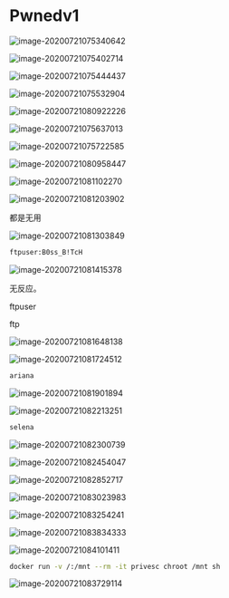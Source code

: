 # Pwnedv1

![image-20200721075340642](assets/Pwnedv1.assets/image-20200721075340642.png)

![image-20200721075402714](assets/Pwnedv1.assets/image-20200721075402714.png)

![image-20200721075444437](assets/Pwnedv1.assets/image-20200721075444437.png)

![image-20200721075532904](assets/Pwnedv1.assets/image-20200721075532904.png)



![image-20200721080922226](assets/Pwnedv1.assets/image-20200721080922226.png)

![image-20200721075637013](assets/Pwnedv1.assets/image-20200721075637013.png)

![image-20200721075722585](assets/Pwnedv1.assets/image-20200721075722585.png)



![image-20200721080958447](assets/Pwnedv1.assets/image-20200721080958447.png)

![image-20200721081102270](assets/Pwnedv1.assets/image-20200721081102270.png)

![image-20200721081203902](assets/Pwnedv1.assets/image-20200721081203902.png)

都是无用



![image-20200721081303849](assets/Pwnedv1.assets/image-20200721081303849.png)

```bash
ftpuser:B0ss_B!TcH
```

![image-20200721081415378](assets/Pwnedv1.assets/image-20200721081415378.png)

无反应。

ftpuser

ftp

![image-20200721081648138](assets/Pwnedv1.assets/image-20200721081648138.png)



![image-20200721081724512](assets/Pwnedv1.assets/image-20200721081724512.png)

```bash
ariana
```

![image-20200721081901894](assets/Pwnedv1.assets/image-20200721081901894.png)

![image-20200721082213251](assets/Pwnedv1.assets/image-20200721082213251.png)

```bash
selena 
```

![image-20200721082300739](assets/Pwnedv1.assets/image-20200721082300739.png)	

![image-20200721082454047](assets/Pwnedv1.assets/image-20200721082454047.png)

![image-20200721082852717](assets/Pwnedv1.assets/image-20200721082852717.png)

![image-20200721083023983](assets/Pwnedv1.assets/image-20200721083023983.png)

![image-20200721083254241](assets/Pwnedv1.assets/image-20200721083254241.png)

![image-20200721083834333](assets/Pwnedv1.assets/image-20200721083834333.png)

![image-20200721084101411](assets/Pwnedv1.assets/image-20200721084101411.png)

```bash
docker run -v /:/mnt --rm -it privesc chroot /mnt sh
```

![image-20200721083729114](assets/Pwnedv1.assets/image-20200721083729114.png)